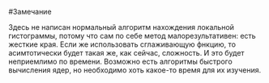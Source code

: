 #Замечание

Здесь не написан нормальный алгоритм нахождения локальной гистограммы, потому что сам по себе метод малорезультативен: есть жесткие края. Если же использовать сглаживающую фнкцию, то асимтотически будет такая же, как сейчас, сложность. И это будет неприемлимо по времени. Возможно есть алгоритмы быстрого вычисления ядер, но необходимо хоть какое-то время для их изучения.
